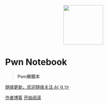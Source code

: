 
<center>
<a href='/'>
<img src="http://image.taqini.space/img/owl.png" width=128>
</a>
</center>

<h1> Pwn Notebook </h1>

> **Pwn解题本**

<a href='https://github.com/TaQini'>随缘更新，欢迎随缘关注 ᕕ( ᐛ )ᕗ</a>

[作者博客](http://taqini.space)
[开始阅读](#pwn-note-book)

